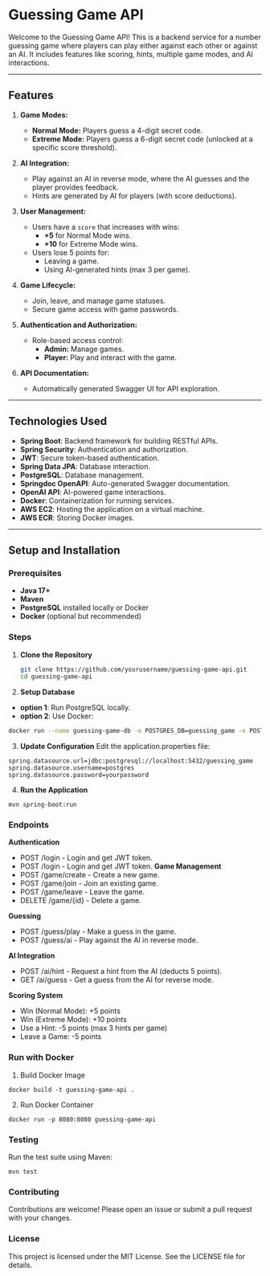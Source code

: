 # **Guessing Game API**

Welcome to the Guessing Game API! This is a backend service for a number guessing game where players can play either against each other or against an AI. It includes features like scoring, hints, multiple game modes, and AI interactions.

---

## **Features**

1. **Game Modes:**
   - **Normal Mode:** Players guess a 4-digit secret code.
   - **Extreme Mode:** Players guess a 6-digit secret code (unlocked at a specific score threshold).

2. **AI Integration:**
   - Play against an AI in reverse mode, where the AI guesses and the player provides feedback.
   - Hints are generated by AI for players (with score deductions).

3. **User Management:**
   - Users have a `score` that increases with wins:
     - **+5** for Normal Mode wins.
     - **+10** for Extreme Mode wins.
   - Users lose 5 points for:
     - Leaving a game.
     - Using AI-generated hints (max 3 per game).

4. **Game Lifecycle:**
   - Join, leave, and manage game statuses.
   - Secure game access with game passwords.

5. **Authentication and Authorization:**
   - Role-based access control:
     - **Admin:** Manage games.
     - **Player:** Play and interact with the game.

6. **API Documentation:**
   - Automatically generated Swagger UI for API exploration.

---

## **Technologies Used**

- **Spring Boot**: Backend framework for building RESTful APIs.
- **Spring Security**: Authentication and authorization.
- **JWT**: Secure token-based authentication.
- **Spring Data JPA**: Database interaction.
- **PostgreSQL**: Database management.
- **Springdoc OpenAPI**: Auto-generated Swagger documentation.
- **OpenAI API**: AI-powered game interactions.
- **Docker**: Containerization for running services.
- **AWS EC2**: Hosting the application on a virtual machine.
- **AWS ECR**: Storing Docker images.
---

## **Setup and Installation**

### **Prerequisites**

- **Java 17+**
- **Maven**
- **PostgreSQL** installed locally or Docker
- **Docker** (optional but recommended)

### **Steps**

1. **Clone the Repository**
   ```bash
   git clone https://github.com/yourusername/guessing-game-api.git
   cd guessing-game-api

2. **Setup Database**

- **option 1**: Run PostgreSQL locally.
- **option 2**: Use Docker:
```bash
docker run --name guessing-game-db -e POSTGRES_DB=guessing_game -e POSTGRES_USER=postgres -e POSTGRES_PASSWORD=yourpassword -p 5432:5432 -d postgres
```
3. **Update Configuration**
Edit the application.properties file:
```
spring.datasource.url=jdbc:postgresql://localhost:5432/guessing_game
spring.datasource.username=postgres
spring.datasource.password=yourpassword
```
4. **Run the Application**
```
mvn spring-boot:run
```
### **Endpoints**
**Authentication**
- POST /login - Login and get JWT token.
- POST /login - Login and get JWT token.
**Game Management**
- POST /game/create - Create a new game.
- POST /game/join - Join an existing game.
- POST /game/leave - Leave the game.
- DELETE /game/{id} - Delete a game.

**Guessing**
- POST /guess/play - Make a guess in the game.
- POST /guess/ai - Play against the AI in reverse mode.

**AI Integration**
- POST /ai/hint - Request a hint from the AI (deducts 5 points).
- GET /ai/guess - Get a guess from the AI for reverse mode.

**Scoring System**
- Win (Normal Mode): +5 points
- Win (Extreme Mode): +10 points
- Use a Hint: -5 points (max 3 hints per game)
- Leave a Game: -5 points
### **Run with Docker**
1. Build Docker Image 
```
docker build -t guessing-game-api .
```
2. Run Docker Container
```
docker run -p 8080:8080 guessing-game-api
```

### **Testing**
Run the test suite using Maven:
```
mvn test
```

### **Contributing**
Contributions are welcome! Please open an issue or submit a pull request with your changes.

### **License**
This project is licensed under the MIT License. See the LICENSE file for details.

